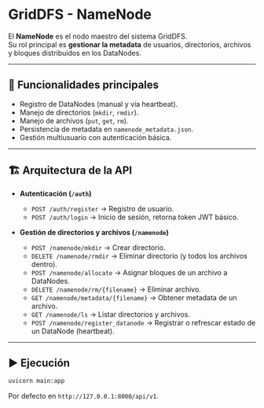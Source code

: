 # GridDFS - NameNode

El **NameNode** es el nodo maestro del sistema GridDFS.  
Su rol principal es **gestionar la metadata** de usuarios, directorios, archivos y bloques distribuidos en los DataNodes.

---

## 🚀 Funcionalidades principales
- Registro de DataNodes (manual y vía heartbeat).
- Manejo de directorios (`mkdir`, `rmdir`).
- Manejo de archivos (`put`, `get`, `rm`).
- Persistencia de metadata en `namenode_metadata.json`.
- Gestión multiusuario con autenticación básica.

---

## 🏗 Arquitectura de la API

- **Autenticación (`/auth`)**
  - `POST /auth/register` → Registro de usuario.
  - `POST /auth/login` → Inicio de sesión, retorna token JWT básico.

- **Gestión de directorios y archivos (`/namenode`)**
  - `POST /namenode/mkdir` → Crear directorio.
  - `DELETE /namenode/rmdir` → Eliminar directorio (y todos los archivos dentro).
  - `POST /namenode/allocate` → Asignar bloques de un archivo a DataNodes.
  - `DELETE /namenode/rm/{filename}` → Eliminar archivo.
  - `GET /namenode/metadata/{filename}` → Obtener metadata de un archivo.
  - `GET /namenode/ls` → Listar directorios y archivos.
  - `POST /namenode/register_datanode` → Registrar o refrescar estado de un DataNode (heartbeat).

---

## ▶️ Ejecución
```bash
uvicorn main:app
```

Por defecto en `http://127.0.0.1:8000/api/v1`.
